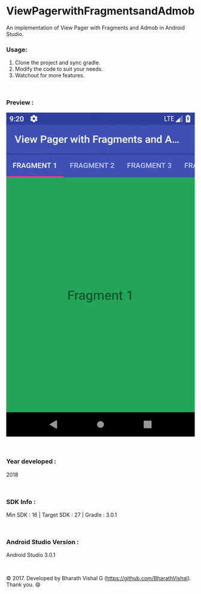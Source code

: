 # ViewPagerwithFragmentsandAdmob

An implementation of View Pager with Fragments and Admob in Android Studio. 


### Usage:
1. Clone the project and sync gradle.
2. Modify the code to suit your needs.
3. Watchout for more features.



&nbsp;

### Preview : 
![Preview](https://github.com/BharathVishal/ViewPagerwithFragmentsandAdmob/blob/master/Preview/PreviewGif.gif)


&nbsp;

### Year developed : 
2018


&nbsp;

### SDK Info : 
Min SDK : 16  | Target SDK : 27 | Gradle : 3.0.1

&nbsp;


### Android Studio Version : 
Android Studio 3.0.1


&nbsp;

© 2017. Developed by Bharath Vishal G (https://github.com/BharathVishal).
Thank you. :smile:
